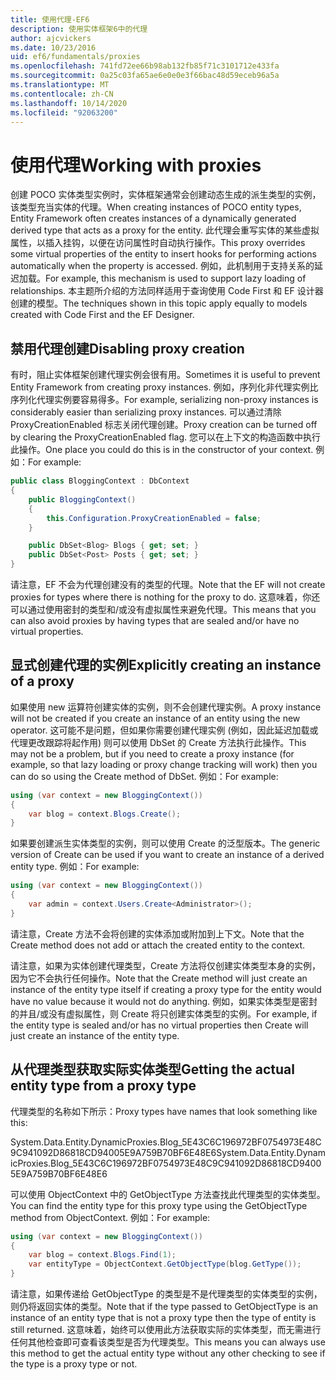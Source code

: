```yaml
---
title: 使用代理-EF6
description: 使用实体框架6中的代理
author: ajcvickers
ms.date: 10/23/2016
uid: ef6/fundamentals/proxies
ms.openlocfilehash: 741fd72ee66b98ab132fb85f71c3101712e433fa
ms.sourcegitcommit: 0a25c03fa65ae6e0e0e3f66bac48d59eceb96a5a
ms.translationtype: MT
ms.contentlocale: zh-CN
ms.lasthandoff: 10/14/2020
ms.locfileid: "92063200"
---
```

# <a name="working-with-proxies"></a><span data-ttu-id="570fd-103">使用代理</span><span class="sxs-lookup"><span data-stu-id="570fd-103">Working with proxies</span></span>
<span data-ttu-id="570fd-104">创建 POCO 实体类型实例时，实体框架通常会创建动态生成的派生类型的实例，该类型充当实体的代理。</span><span class="sxs-lookup"><span data-stu-id="570fd-104">When creating instances of POCO entity types, Entity Framework often creates instances of a dynamically generated derived type that acts as a proxy for the entity.</span></span> <span data-ttu-id="570fd-105">此代理会重写实体的某些虚拟属性，以插入挂钩，以便在访问属性时自动执行操作。</span><span class="sxs-lookup"><span data-stu-id="570fd-105">This proxy overrides some virtual properties of the entity to insert hooks for performing actions automatically when the property is accessed.</span></span> <span data-ttu-id="570fd-106">例如，此机制用于支持关系的延迟加载。</span><span class="sxs-lookup"><span data-stu-id="570fd-106">For example, this mechanism is used to support lazy loading of relationships.</span></span> <span data-ttu-id="570fd-107">本主题所介绍的方法同样适用于查询使用 Code First 和 EF 设计器创建的模型。</span><span class="sxs-lookup"><span data-stu-id="570fd-107">The techniques shown in this topic apply equally to models created with Code First and the EF Designer.</span></span>  

## <a name="disabling-proxy-creation"></a><span data-ttu-id="570fd-108">禁用代理创建</span><span class="sxs-lookup"><span data-stu-id="570fd-108">Disabling proxy creation</span></span>  

<span data-ttu-id="570fd-109">有时，阻止实体框架创建代理实例会很有用。</span><span class="sxs-lookup"><span data-stu-id="570fd-109">Sometimes it is useful to prevent Entity Framework from creating proxy instances.</span></span> <span data-ttu-id="570fd-110">例如，序列化非代理实例比序列化代理实例要容易得多。</span><span class="sxs-lookup"><span data-stu-id="570fd-110">For example, serializing non-proxy instances is considerably easier than serializing proxy instances.</span></span> <span data-ttu-id="570fd-111">可以通过清除 ProxyCreationEnabled 标志关闭代理创建。</span><span class="sxs-lookup"><span data-stu-id="570fd-111">Proxy creation can be turned off by clearing the ProxyCreationEnabled flag.</span></span> <span data-ttu-id="570fd-112">您可以在上下文的构造函数中执行此操作。</span><span class="sxs-lookup"><span data-stu-id="570fd-112">One place you could do this is in the constructor of your context.</span></span> <span data-ttu-id="570fd-113">例如：</span><span class="sxs-lookup"><span data-stu-id="570fd-113">For example:</span></span>  

``` csharp
public class BloggingContext : DbContext
{
    public BloggingContext()
    {
        this.Configuration.ProxyCreationEnabled = false;
    }  

    public DbSet<Blog> Blogs { get; set; }
    public DbSet<Post> Posts { get; set; }
}
```  

<span data-ttu-id="570fd-114">请注意，EF 不会为代理创建没有的类型的代理。</span><span class="sxs-lookup"><span data-stu-id="570fd-114">Note that the EF will not create proxies for types where there is nothing for the proxy to do.</span></span> <span data-ttu-id="570fd-115">这意味着，你还可以通过使用密封的类型和/或没有虚拟属性来避免代理。</span><span class="sxs-lookup"><span data-stu-id="570fd-115">This means that you can also avoid proxies by having types that are sealed and/or have no virtual properties.</span></span>  

## <a name="explicitly-creating-an-instance-of-a-proxy"></a><span data-ttu-id="570fd-116">显式创建代理的实例</span><span class="sxs-lookup"><span data-stu-id="570fd-116">Explicitly creating an instance of a proxy</span></span>  

<span data-ttu-id="570fd-117">如果使用 new 运算符创建实体的实例，则不会创建代理实例。</span><span class="sxs-lookup"><span data-stu-id="570fd-117">A proxy instance will not be created if you create an instance of an entity using the new operator.</span></span> <span data-ttu-id="570fd-118">这可能不是问题，但如果你需要创建代理实例 (例如，因此延迟加载或代理更改跟踪将起作用) 则可以使用 DbSet 的 Create 方法执行此操作。</span><span class="sxs-lookup"><span data-stu-id="570fd-118">This may not be a problem, but if you need to create a proxy instance (for example, so that lazy loading or proxy change tracking will work) then you can do so using the Create method of DbSet.</span></span> <span data-ttu-id="570fd-119">例如：</span><span class="sxs-lookup"><span data-stu-id="570fd-119">For example:</span></span>  

``` csharp
using (var context = new BloggingContext())
{
    var blog = context.Blogs.Create();
}
```  

<span data-ttu-id="570fd-120">如果要创建派生实体类型的实例，则可以使用 Create 的泛型版本。</span><span class="sxs-lookup"><span data-stu-id="570fd-120">The generic version of Create can be used if you want to create an instance of a derived entity type.</span></span> <span data-ttu-id="570fd-121">例如：</span><span class="sxs-lookup"><span data-stu-id="570fd-121">For example:</span></span>  

``` csharp
using (var context = new BloggingContext())
{
    var admin = context.Users.Create<Administrator>();
}
```  

<span data-ttu-id="570fd-122">请注意，Create 方法不会将创建的实体添加或附加到上下文。</span><span class="sxs-lookup"><span data-stu-id="570fd-122">Note that the Create method does not add or attach the created entity to the context.</span></span>  

<span data-ttu-id="570fd-123">请注意，如果为实体创建代理类型，Create 方法将仅创建实体类型本身的实例，因为它不会执行任何操作。</span><span class="sxs-lookup"><span data-stu-id="570fd-123">Note that the Create method will just create an instance of the entity type itself if creating a proxy type for the entity would have no value because it would not do anything.</span></span> <span data-ttu-id="570fd-124">例如，如果实体类型是密封的并且/或没有虚拟属性，则 Create 将只创建实体类型的实例。</span><span class="sxs-lookup"><span data-stu-id="570fd-124">For example, if the entity type is sealed and/or has no virtual properties then Create will just create an instance of the entity type.</span></span>  

## <a name="getting-the-actual-entity-type-from-a-proxy-type"></a><span data-ttu-id="570fd-125">从代理类型获取实际实体类型</span><span class="sxs-lookup"><span data-stu-id="570fd-125">Getting the actual entity type from a proxy type</span></span>  

<span data-ttu-id="570fd-126">代理类型的名称如下所示：</span><span class="sxs-lookup"><span data-stu-id="570fd-126">Proxy types have names that look something like this:</span></span>  

<span data-ttu-id="570fd-127">System.Data.Entity.DynamicProxies.Blog_5E43C6C196972BF0754973E48C9C941092D86818CD94005E9A759B70BF6E48E6</span><span class="sxs-lookup"><span data-stu-id="570fd-127">System.Data.Entity.DynamicProxies.Blog_5E43C6C196972BF0754973E48C9C941092D86818CD94005E9A759B70BF6E48E6</span></span>  

<span data-ttu-id="570fd-128">可以使用 ObjectContext 中的 GetObjectType 方法查找此代理类型的实体类型。</span><span class="sxs-lookup"><span data-stu-id="570fd-128">You can find the entity type for this proxy type using the GetObjectType method from ObjectContext.</span></span> <span data-ttu-id="570fd-129">例如：</span><span class="sxs-lookup"><span data-stu-id="570fd-129">For example:</span></span>  

``` csharp
using (var context = new BloggingContext())
{
    var blog = context.Blogs.Find(1);
    var entityType = ObjectContext.GetObjectType(blog.GetType());
}
```  

<span data-ttu-id="570fd-130">请注意，如果传递给 GetObjectType 的类型是不是代理类型的实体类型的实例，则仍将返回实体的类型。</span><span class="sxs-lookup"><span data-stu-id="570fd-130">Note that if the type passed to GetObjectType is an instance of an entity type that is not a proxy type then the type of entity is still returned.</span></span> <span data-ttu-id="570fd-131">这意味着，始终可以使用此方法获取实际的实体类型，而无需进行任何其他检查即可查看该类型是否为代理类型。</span><span class="sxs-lookup"><span data-stu-id="570fd-131">This means you can always use this method to get the actual entity type without any other checking to see if the type is a proxy type or not.</span></span>  

